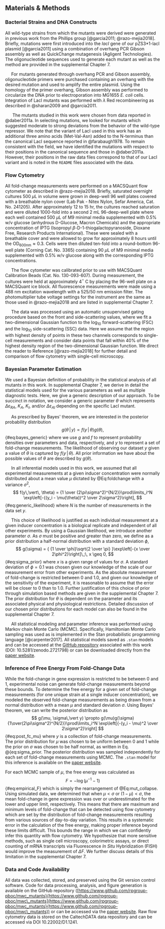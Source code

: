 ## Materials \& Methods

### Bacterial Strains and DNA Constructs

All wild-type strains from which the mutants were derived were generated in
previous work from the Phillips group [@garcia2011; @razo-mejia2018].
Briefly, mutations were first introduced into the *lacI* gene of our
pZS3\*1-lacI plasmid [@garcia2011] using a combination of overhang PCR
Gibson assembly as well as QuickChange mutagenesis (Agligent Technologies).
The oligonucleotide sequences used to generate each mutant as well as the
method are provided in the supplemental Chapter 7.

&nbsp;&nbsp;&nbsp;&nbsp;&nbsp;For mutants generated through overhang PCR and
Gibson assembly, oligonucleotide primers were purchased containing an
overhang with the desired mutation and used to amplify the entire plasmid.
Using the homology of the primer overhang, Gibson assembly was performed to
circularize the DNA prior to electroporation into MG1655 *E. coli* cells.
Integration of LacI mutants was performed with $\lambda$ Red recombineering
as described in @sharan2009 and @garcia2011.

&nbsp;&nbsp;&nbsp;&nbsp;&nbsp;&nbsp;The mutants studied in this work were
chosen from data reported in @daber2011a. In selecting mutations, we looked
for mutants which suggested moderate to strong deviations from the behavior
of the wild-type repressor. We note that the variant of LacI used in this
work has an additional three amino acids (Met-Val-Asn) added to the
N-terminus than the canonical LacI sequence reported in @farabaugh1978. To
remain consistent with the field, we have identified the mutations with
respect to their positions in the canonical sequence and those in
@daber2011a. However, their positions in the raw data files correspond to
that of our LacI variant and is noted in the `README` files associated with
the data.

### Flow Cytometry
All fold-change measurements were performed on a MACSQuant flow cytometer as
described in @razo-mejia2018. Briefly, saturated
overnight cultures 500 $\mu$L in volume were grown in deep-well 96 well plates 
covered with  a breathable nylon cover (Lab Pak - Nitex
Nylon, Sefar America, Cat. No. 241205). After approximately 12 to 15 hr, the
cultures reached saturation and were diluted 1000-fold into a second 2 mL
96-deep-well plate where each well contained 500 $\mu$L of M9 minimal media
supplemented with 0.5\% w/v glucose (anhydrous D-Glucose, Macron Chemicals)
and the appropriate concentration of IPTG (Isopropyl
$\beta$-D-1-thiogalactopyranoside, Dioxane Free, Research Products International).
These were sealed with a breathable cover and were allowed to grow for
approximately 8 hours until the OD$_\text{600nm} \approx 0.3$. 
Cells were then diluted ten-fold into a round-bottom 96-well plate 
(Corning Cat. No. 3365) containing 90 $\mu$L of M9 minimal media supplemented 
with 0.5\% w/v glucose along with the corresponding IPTG concentrations.

&nbsp;&nbsp;&nbsp;&nbsp;&nbsp;The flow cytometer was calibrated prior to use
with MACSQuant Calibration Beads (Cat. No. 130-093-607). During measurement,
the cultures were held at approximately 4$^\circ$ C by placing the 96-well
plate on a MACSQuant ice block. All fluorescence measurements were made using
a 488 nm excitation wavelength with a 525/50 nm emission filter. The
photomultiplier tube voltage settings for the instrument are the same as
those used in @razo-mejia2018 and are listed in supplemental Chapter 7.

&nbsp;&nbsp;&nbsp;&nbsp;&nbsp;The data was processed using an automatic
unsupervised gating procedure based on the front and side-scattering values,
where we fit a two-dimensional Gaussian function to the $\log_{10}$
forward-scattering (FSC) and the $\log_{10}$ side-scattering (SSC) data. Here
we assume that the region with highest density of points in these two
channels corresponds to single-cell measurements and consider data points
that fall within 40\% of the highest density region of the two-dimensional
Gaussian function. We direct the reader to Reference [@razo-mejia2018] for
further detail and comparison of flow cytometry with single-cell microscopy.

### Bayesian Parameter Estimation
We used a Bayesian definition of probability in the statistical analysis of
all mutants in this work. In supplemental Chapter 7, we derive
in detail the statistical models used for the various parameters as well as
multiple diagnostic tests. Here, we give a generic description of our
approach. To be succinct in notation, we consider a generic parameter
$\theta$ which represents $\Delta\varepsilon_{RA}$, $K_A$, $K_I$, and/or
$\Delta\varepsilon_{AI}$ depending on the specific LacI mutant.

&nbsp;&nbsp;&nbsp;&nbsp;&nbsp;As prescribed by Bayes' theorem, we are interested in the posterior probability
distribution
$$
g(\theta\,\vert\, y) \propto {f(y\,\vert\,\theta)g(\theta)},
$${#eq:bayes_generic}
where we use $g$ and $f$ to represent probability densities over parameters and
data, respectively, and $y$ to represent a set of fold-change measurements. The
likelihood of observing our dataset $y$ given a value of $\theta$ is captured by
$f(y\,\vert\,\theta)$. All prior information we have about the possible values
of $\theta$ are described by $g(\theta)$. 

&nbsp;&nbsp;&nbsp;&nbsp;&nbsp;In all inferential models used in this work, we assumed that all experimental measurements at a
given inducer concentration were normally distributed about a mean value $\mu$
dictated by @Eq:foldchange with a variance $\sigma^2$, 
$$
f(y\,\vert\, \theta) = {1 \over (2\pi\sigma^2)^{N/2}}\prod\limits_i^N \exp\left[-{(y_i - \mu(\theta))^2 \over 2\sigma^2}\right], 
$${#eq:generic_likelihood}
where $N$ is the number of measurements in the data set $y$.

&nbsp;&nbsp;&nbsp;&nbsp;&nbsp;This choice of likelihood is justified as each
individual measurement at a given inducer concentration is a biological
replicate and independent of all other experiments. By using a Gaussian
likelihood, we introduce another parameter $\sigma$. As $\sigma$ must be
positive and greater than zero, we define as a prior distribution a
half-normal distribution with a standard deviation $\phi$,
$$
g(\sigma) = { {1 \over \phi}\sqrt{2 \over \pi} }\exp\left[-{x \over 2\phi^2}\right]\,;\, x \geq 0,
$${#eq:sigma_prior}
where $x$ is a given range of values for $\sigma$. A standard deviation of
$\phi=0.1$ was chosen given our knowledge of the scale of our measurement
error from other experiments. As the absolute measurement of fold-change is
restricted between $0$ and $1.0$, and given our knowledge of the sensitivity
of the experiment, it is reasonable to assume that the error will be closer
to $0$ than to $1.0$. Further justification of this choice of prior through
simulation based methods are given in the supplemental Chapter 7. The prior
distribution for $\theta$ is dependent on the parameter and its associated
physical and physiological restrictions. Detailed discussion of our chosen prior
distributions for each model can also be found in the supplemental Chapter 7.

&nbsp;&nbsp;&nbsp;&nbsp;&nbsp;All statistical modeling and parameter
inference was performed using Markov chain Monte Carlo (MCMC). Specifically,
Hamiltonian Monte Carlo sampling was used as is implemented in the Stan
probabilistic programming language [@carpenter2017]. All statistical models
saved as `.stan` models and can be accessed at the [GitHub
repository](https://www.github.com/rpgroup-pboc/mwc_mutants) associated with
this work (DOI: 10.5281/zenodo.2721798) or can be downloaded directly from
the [paper website](https://www.rpgroup.caltech.edu/mwc_mutants).

### Inference of Free Energy From Fold-Change Data

While the fold-change in gene expression is restricted to be between 0 and 1,
experimental noise can generate fold-change measurements beyond these bounds.
To determine the free energy for a given set of fold-change measurements (for
one unique strain at a single inducer concentration), we modeled the observed
fold-change measurements as being drawn from a normal distribution with a
mean $\mu$ and standard deviation $\sigma$. Using Bayes' theorem, we can
write the posterior distribution as
$$
g(\mu, \sigma\,\vert y) \propto
g(\mu)g(\sigma){1\over(2\pi\sigma^2)^{N/2}}\prod\limits_i^N
\exp\left[{-(y_i - \mu)^2 \over 2\sigma^2}\right]
$${#eq:post_fc_mu}
where $y$ is a collection of fold-change measurements. The prior distribution
for $\mu$ was chosen to be uniform between 0 and 1 while the prior on $\sigma$
was chosen to be half normal, as written in Eq. @{eq:sigma_prior. The
posterior distribution was sampled independently for each set of fold-change
measurements using MCMC. The `.stan` model for this inference is available on the
[paper website](http://www.rpgroup.caltech.edu/mwc_mutants). 

For each MCMC sample of $\mu$, the free energy was calculated as 
$$
F = -\log\left(\mu^{-1} - 1\right)
$${#eq:empirical_F}
which is simply the rearrangement of  @Eq:mut_collapse. Using simulated
data, we determined that when $\mu < \sigma$ or $(1 - \mu) < \sigma$, the
mean fold-change in gene expression was over or underestimated for the lower
and upper limit, respectively. This means that there are maximum and minimum
levels of fold-change that can be detected using flow cytometry which are set
by the distribution of fold-change measurements resulting from various
sources of day-to-day variation. This results in a systematic error in the
calculation of the free energy, making proper inference beyond these limits
difficult. This bounds the range in which we can confidently infer this
quantity with flow cytometry. We hypothesize that more sensitive methods,
such as single cell microscopy, colorimetric assays, or direct counting of
mRNA transcripts via Fluorescence *In Situ* Hybridization (FISH) would
improve the measurement of $\Delta F$. We further discuss details of this
limitation in the supplemental Chapter 7.

### Data and Code Availability

All data was collected, stored, and preserved using the Git version control
software. Code for data processing, analysis, and figure generation is
available on the GitHub repository
([https://www.github.com/rpgroup-pboc/mwc_mutants}{https://www.github.com/rpgroup-pboc/mwc\_mutants](https://www.github.com/rpgroup-pboc/mwc_mutants}{https://www.github.com/rpgroup-pboc/mwc\_mutants))
or can be accessed via the
[paper website](http://www.rpgroup.caltech.edu/mwc_mutants). Raw flow
cytometry data is stored on the CaltechDATA data repository and can be
accessed via DOI 10.22002/D1.1241.

